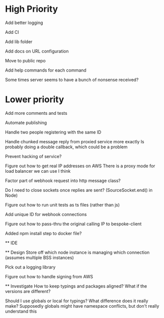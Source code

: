 # High Priority
Add better logging

Add CI

Add lib folder

Add docs on URL configuration

Move to public repo

Add help commands for each command

Some times server seems to have a bunch of nonsense received?

# Lower priority
Add more comments and tests

Automate publishing

Handle two people registering with the same ID

Handle chunked message reply from proxied service more exactly
    Is probably doing a double callback, which could be a problem

Prevent hacking of service?

Figure out how to get real IP addresses on AWS
    There is a proxy mode for load balancer we can use I think
    
Factor part of webhook request into http message class?

Do I need to close sockets once replies are sent? (SourceSocket.end() in Node)

Figure out how to run unit tests as ts files (rather than js)

Add unique ID for webhook connections

Figure out how to pass-thru the original calling IP to bespoke-client

Added npm install step to docker file?
 
** IDE

** Design
Store off which node instance is managing which connection (assumes multiple BSS instances)

Pick out a logging library

Figure out how to handle signing from AWS


** Investigate
How to keep typings and packages aligned? What if the versions are different?

Should I use globals or local for typings? What difference does it really make?
    Supposedly globals might have namespace conflicts, but don't really understand this
